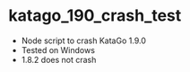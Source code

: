 # katago_190_crash_test

* Node script to crash KataGo 1.9.0
* Tested on Windows
* 1.8.2 does not crash
